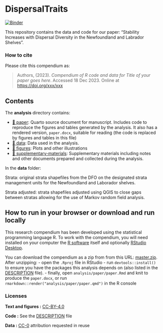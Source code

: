
<!-- README.md is generated from README.Rmd. Please edit that file -->

# DispersalTraits

[![Binder](https://mybinder.org/badge_logo.svg)](https://mybinder.org/v2/gh/DanieRae/DispersalTraits/master?urlpath=rstudio)

This repository contains the data and code for our paper: “Stability
Increases with Dispersal Diversity in the Newfoundland and Labrador
Shelves”.

<!-- > Authors, (YYYY). _Title of your paper goes here_. Name of journal/book <https://doi.org/xxx/xxx>
&#10;Our pre-print is online here:
&#10;> Authors, (YYYY). _Title of your paper goes here_. Name of journal/book, Accessed 18 Dec 2023. Online at <https://doi.org/xxx/xxx> -->

### How to cite

Please cite this compendium as:

> Authors, (2023). *Compendium of R code and data for Title of your
> paper goes here*. Accessed 18 Dec 2023. Online at
> <https://doi.org/xxx/xxx>

## Contents

The **analysis** directory contains:

- [:file_folder: paper](/analysis/paper): Quarto source document for
  manuscript. Includes code to reproduce the figures and tables
  generated by the analysis. It also has a rendered version,
  `paper.docx`, suitable for reading (the code is replaced by figures
  and tables in this file)
- [:file_folder: data](/analysis/data): Data used in the analysis.
- [:file_folder: figures](/analysis/figures): Plots and other
  illustrations
- [:file_folder:
  supplementary-materials](/analysis/supplementary-materials):
  Supplementary materials including notes and other documents prepared
  and collected during the analysis.

In the **data** folder:

Strata: original strata shapefiles from the DFO on the designated strata
management units for the Newfoundland and Laborador shelves.

Strata adjusted: strata shapefiles adjusted using QGIS to close gaps
between stratas allowing for the use of Markov random field analysis.

## How to run in your browser or download and run locally

This research compendium has been developed using the statistical
programming language R. To work with the compendium, you will need
installed on your computer the [R
software](https://cloud.r-project.org/) itself and optionally [RStudio
Desktop](https://rstudio.com/products/rstudio/download/).

You can download the compendium as a zip from from this URL:
[master.zip](/archive/master.zip). After unzipping: - open the `.Rproj`
file in RStudio - run `devtools::install()` to ensure you have the
packages this analysis depends on (also listed in the
[DESCRIPTION](/DESCRIPTION) file). - finally, open
`analysis/paper/paper.Rmd` and knit to produce the `paper.docx`, or run
`rmarkdown::render("analysis/paper/paper.qmd")` in the R console

### Licenses

**Text and figures :**
[CC-BY-4.0](http://creativecommons.org/licenses/by/4.0/)

**Code :** See the [DESCRIPTION](DESCRIPTION) file

**Data :** [CC-0](http://creativecommons.org/publicdomain/zero/1.0/)
attribution requested in reuse

